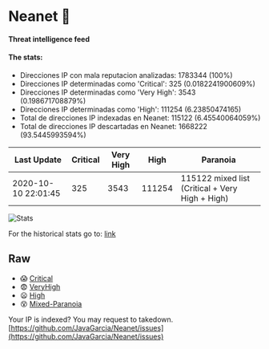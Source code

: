 # Neanet :hocho:
#### Threat intelligence feed
#### The stats:

- Direcciones IP con mala reputacion analizadas: 1783344 (100%)
- Direcciones IP determinadas como 'Critical':  325 (0.0182241900609%)
- Direcciones IP determinadas como 'Very High':  3543 (0.198671708879%)
- Direcciones IP determinadas como 'High':  111254 (6.23850474165)
- Total de direcciones IP indexadas en Neanet:  115122 (6.45540064059%)
- Total de direcciones IP descartadas en Neanet:  1668222 (93.5445993594%)

| Last Update | Critical | Very High | High | Paranoia |
| --- | --- | --- | --- | --- |
| 2020-10-10 22:01:45 | 325 | 3543 | 111254 | 115122 mixed list (Critical + Very High + High)|

![Stats](https://docs.google.com/spreadsheets/d/e/2PACX-1vSnaNMIXVabIpDJjufMlzH7poXnshF3mgd8Is1g9ytUEzVsP5my4Trn8f-xkoLLQ38xpL3HtmUexLo6/pubchart?oid=501124687&format=image)

For the historical stats go to: [link](/stats.csv)
## Raw
- :scream: [Critical](https://raw.githubusercontent.com/JavaGarcia/Neanet/master/blacklists/neanet_critical.txt)
- :fearful: [VeryHigh](https://raw.githubusercontent.com/JavaGarcia/Neanet/master/blacklists/neanet_veryHigh.txtt)
- :frowning: [High](https://raw.githubusercontent.com/JavaGarcia/Neanet/master/blacklists/neanet_high.txt)
- :dizzy_face: [Mixed-Paranoia](https://raw.githubusercontent.com/JavaGarcia/Neanet/master/blacklists/neanet_all.txt)


Your IP is indexed? You may request to takedown. [https://github.com/JavaGarcia/Neanet/issues](https://github.com/JavaGarcia/Neanet/issues)









































































































































































































































































































































































































































































































































































































































































































































































































































































































































































































































































































































































































































































































































































